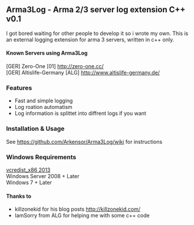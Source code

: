 ## Arma3Log - Arma 2/3 server log extension C++ v0.1

I got bored waiting for other people to develop it so i wrote my own.
This is an external logging extension for arma 3 servers, written in c++ only. 


#### Known Servers using Arma3Log
[GER] Zero-One [01] http://zero-one.cc/  
[GER] Altislife-Germany [ALG] http://www.altislife-germany.de/  


### Features

- Fast and simple logging
- Log roation automatism
- Log information is splittet into diffrent logs if you want 


### Installation & Usage

See https://github.com/Arkensor/Arma3Log/wiki for instructions


### Windows Requirements

[vcredist_x86 2013](http://www.microsoft.com/en-ie/download/details.aspx?id=40784)  
Windows Server 2008 + Later  
Windows 7 + Later  

#### Thanks to

- killzonekid for his blog posts http://killzonekid.com/
- IamSorry from ALG for helping me with some c++ code
